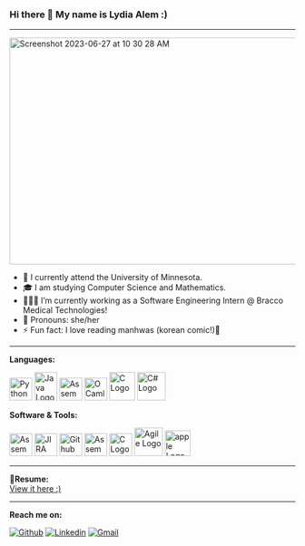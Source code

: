 ### Hi there 👋 My name is Lydia Alem :)
---
<!--
<img width="900" height="400" alt="Screenshot 2023-06-27 at 10 30 28 AM" src="https://github.com/LydiaAlem/LydiaAlem/assets/107647071/1e88f391-999e-4326-87aa-fdec2e0ed29a">
-->
<img width="900" height="400" alt="Screenshot 2023-06-27 at 10 30 28 AM" src="https://github.com/LydiaAlem/LydiaAlem/assets/107647071/8276afce-f487-4683-b38f-8a5cf0e7ea01">





- 📍 I currently attend the University of Minnesota.
- 🎓 I am studying Computer Science and Mathematics.
- 👩🏽‍💻 I’m currently working as a Software Engineering Intern @ Bracco Medical Technologies!
- 🙂 Pronouns: she/her
- ⚡ Fun fact: I love reading manhwas (korean comic!)💛

---
**Languages:** 

<img src="https://github.com/LydiaAlem/LydiaAlem/assets/107647071/d65f20a1-893c-4ac2-805a-de67a82a44d1" alt="Python Logo" width="40" height="40"> <img src="https://github.com/LydiaAlem/LydiaAlem/assets/107647071/a46cd09b-efb3-4411-a9da-69f65dd63533" alt="Java Logo" width="40" height="50"> <img src="https://github.com/LydiaAlem/LydiaAlem/assets/107647071/47094296-87e7-48ca-9993-211e8547a05c" alt="Assembly Logo" width="40" height="40"> <img src="https://github.com/LydiaAlem/LydiaAlem/assets/107647071/efdf0aa2-ed31-4fcf-9788-867d56973a57" alt="OCaml Logo" width="40" height="40"> <img src="https://github.com/LydiaAlem/LydiaAlem/assets/107647071/8cc24b54-06e5-4c1b-903c-88a8399015a1" alt="C Logo" width="45" height="50"> <img src="https://github.com/LydiaAlem/LydiaAlem/assets/107647071/c0f82660-f4da-42ba-86ff-98fade629de3" alt="C# Logo" width="50" height="50"> 


**Software & Tools:**

<img src="https://github.com/LydiaAlem/Assembly-LCD-Clock/assets/107647071/06ac4f62-e026-45bc-8292-adb29cfd6c59" alt="Assembly Logo" width="40" height="40"> <img src="https://github.com/LydiaAlem/LydiaAlem/assets/107647071/08818c00-a030-4291-9236-c188fa816d3d" alt="JIRA Logo" width="40" height="40"> <img src="https://github.com/LydiaAlem/LydiaAlem/assets/107647071/69c0bb67-ee5c-4328-a0b1-b0f33d1999ef" alt="Github Logo" width="40" height="40"> <img src="https://github.com/LydiaAlem/LydiaAlem/assets/107647071/4f35a8cc-da68-49f3-8cdc-f6ca0893988b" alt="Assembly Logo" width="40" height="40"> <img src="https://github.com/LydiaAlem/LydiaAlem/assets/107647071/aba5e05b-5833-4b33-a54d-3637bbaa3a08" alt="C Logo" width="40" height="40"> <img src="https://github.com/LydiaAlem/LydiaAlem/assets/107647071/bf801e65-8f81-4917-b573-bfd662fcf000" alt="Agile Logo" width="50" height="50"> <img src="https://github.com/LydiaAlem/LydiaAlem/assets/107647071/58e5584a-00f8-4172-a60f-065723cdd0bc" alt="apple Logo" width="45" height="45">

---

**📝Resume:**
<br/>
[View it here :)](https://github.com/LydiaAlem/LydiaAlem/files/11900972/Resume2-3.pdf)

---
**Reach me on:**

<!-- <a href="https://www.linkedin.com/in/lydia-alem-37b831260/">
   <img align="left" alt="Piyush Pravin | Linkedin" width="24px" src="https://github.com/piyushP7pravin/piyushP7pravin/blob/master/Linkedin.svg" />
  </a>
  <a href="mailto:alem0046@umn.com">
    <img align="left" alt="Piyush Pravin | Gmail" width="26px" src="https://github.com/piyushP7pravin/piyushP7pravin/blob/master/Gmail.svg" />
  </a> -->

[![Github](https://img.shields.io/badge/-Github-000?style=flat&logo=Github&logoColor=white)](https://github.com/LydiaAlem)
[![Linkedin](https://img.shields.io/badge/-LinkedIn-blue?style=flat&logo=Linkedin&logoColor=white)](https://www.linkedin.com/in/lydia-alem-37b831260/)
[![Gmail](https://img.shields.io/badge/-Gmail-c14438?style=flat&logo=Gmail&logoColor=white)](mailto:alem0046@umn.edu)

